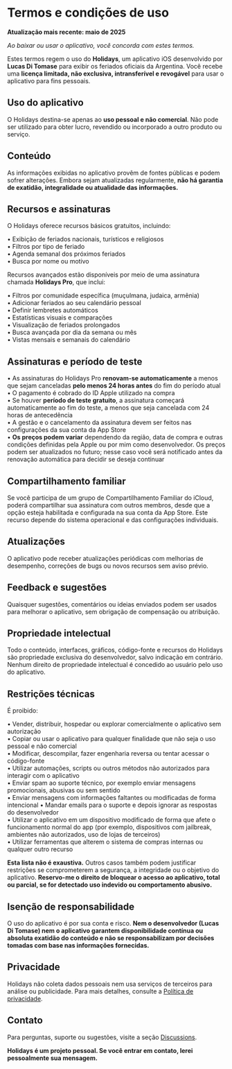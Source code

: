 # Termos e condições de uso

**Atualização mais recente: maio de 2025**

*Ao baixar ou usar o aplicativo, você concorda com estes termos.*

Estes termos regem o uso do **Holidays**, um aplicativo iOS desenvolvido por **Lucas Di Tomase** para exibir os feriados oficiais da Argentina. Você recebe uma **licença limitada, não exclusiva, intransferível e revogável** para usar o aplicativo para fins pessoais.

## Uso do aplicativo

O Holidays destina-se apenas ao **uso pessoal e não comercial**. Não pode ser utilizado para obter lucro, revendido ou incorporado a outro produto ou serviço.

## Conteúdo

As informações exibidas no aplicativo provêm de fontes públicas e podem sofrer alterações. Embora sejam atualizadas regularmente, **não há garantia de exatidão, integralidade ou atualidade das informações.**

## Recursos e assinaturas

O Holidays oferece recursos básicos gratuitos, incluindo:

• Exibição de feriados nacionais, turísticos e religiosos  
• Filtros por tipo de feriado  
• Agenda semanal dos próximos feriados  
• Busca por nome ou motivo  

Recursos avançados estão disponíveis por meio de uma assinatura chamada **Holidays Pro**, que inclui:

• Filtros por comunidade específica (muçulmana, judaica, armênia)  
• Adicionar feriados ao seu calendário pessoal  
• Definir lembretes automáticos  
• Estatísticas visuais e comparações  
• Visualização de feriados prolongados  
• Busca avançada por dia da semana ou mês  
• Vistas mensais e semanais do calendário  

## Assinaturas e período de teste

• As assinaturas do Holidays Pro **renovam-se automaticamente** a menos que sejam canceladas **pelo menos 24 horas antes** do fim do período atual  
• O pagamento é cobrado do ID Apple utilizado na compra  
• Se houver **período de teste gratuito**, a assinatura começará automaticamente ao fim do teste, a menos que seja cancelada com 24 horas de antecedência  
• A gestão e o cancelamento da assinatura devem ser feitos nas configurações da sua conta da App Store  
• **Os preços podem variar** dependendo da região, data de compra e outras condições definidas pela Apple ou por mim como desenvolvedor. Os preços podem ser atualizados no futuro; nesse caso você será notificado antes da renovação automática para decidir se deseja continuar  

## Compartilhamento familiar

Se você participa de um grupo de Compartilhamento Familiar do iCloud, poderá compartilhar sua assinatura com outros membros, desde que a opção esteja habilitada e configurada na sua conta da App Store. Este recurso depende do sistema operacional e das configurações individuais.

## Atualizações

O aplicativo pode receber atualizações periódicas com melhorias de desempenho, correções de bugs ou novos recursos sem aviso prévio.

## Feedback e sugestões

Quaisquer sugestões, comentários ou ideias enviados podem ser usados para melhorar o aplicativo, sem obrigação de compensação ou atribuição.

## Propriedade intelectual

Todo o conteúdo, interfaces, gráficos, código-fonte e recursos do Holidays são propriedade exclusiva do desenvolvedor, salvo indicação em contrário. Nenhum direito de propriedade intelectual é concedido ao usuário pelo uso do aplicativo.

## Restrições técnicas

É proibido:

• Vender, distribuir, hospedar ou explorar comercialmente o aplicativo sem autorização  
• Copiar ou usar o aplicativo para qualquer finalidade que não seja o uso pessoal e não comercial  
• Modificar, descompilar, fazer engenharia reversa ou tentar acessar o código-fonte  
• Utilizar automações, scripts ou outros métodos não autorizados para interagir com o aplicativo  
• Enviar spam ao suporte técnico, por exemplo enviar mensagens promocionais, abusivas ou sem sentido  
• Enviar mensagens com informações faltantes ou modificadas de forma intencional
• Mandar emails para o suporte e depois ignorar as respostas do desenvolvedor  
• Utilizar o aplicativo em um dispositivo modificado de forma que afete o funcionamento normal do app (por exemplo, dispositivos com jailbreak, ambientes não autorizados, uso de lojas de terceiros)  
• Utilizar ferramentas que alterem o sistema de compras internas ou qualquer outro recurso  

**Esta lista não é exaustiva.** Outros casos também podem justificar restrições se comprometerem a segurança, a integridade ou o objetivo do aplicativo. **Reservo-me o direito de bloquear o acesso ao aplicativo, total ou parcial, se for detectado uso indevido ou comportamento abusivo.**

## Isenção de responsabilidade

O uso do aplicativo é por sua conta e risco. **Nem o desenvolvedor (Lucas Di Tomase) nem o aplicativo garantem disponibilidade contínua ou absoluta exatidão do conteúdo e não se responsabilizam por decisões tomadas com base nas informações fornecidas.**

## Privacidade

Holidays não coleta dados pessoais nem usa serviços de terceiros para análise ou publicidade. Para mais detalhes, consulte a [Política de privacidade](https://lucasditomase.github.io/feriados/pt/privacy-policy).

## Contato

Para perguntas, suporte ou sugestões, visite a seção [Discussions](https://github.com/lucasditomase/feriados/discussions).

**Holidays é um projeto pessoal. Se você entrar em contato, lerei pessoalmente sua mensagem.**
